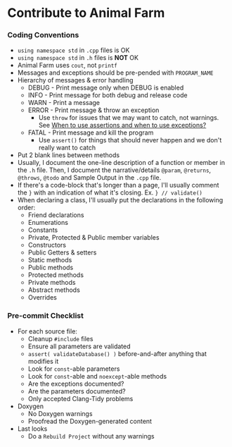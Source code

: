 Contribute to Animal Farm
=========================

### Coding Conventions
- `using namespace std` in `.cpp` files is OK
- `using namespace std` in `.h` files is **NOT** OK
- Animal Farm uses `cout`, not `printf`
- Messages and exceptions should be pre-pended with `PROGRAM_NAME`
- Hierarchy of messages & error handling
  - DEBUG - Print message only when DEBUG is enabled
  - INFO - Print message for both debug and release code
  - WARN - Print a message
  - ERROR - Print message & throw an exception
    - Use `throw` for issues that we may want to catch, not warnings.  See [When to use assertions and when to use exceptions?](https://softwareengineering.stackexchange.com/questions/15515/when-to-use-assertions-and-when-to-use-exceptions)
  - FATAL - Print message and kill the program
    - Use `assert()` for things that should never happen and we don't really want to catch
- Put 2 blank lines between methods
- Usually, I document the one-line description of a function or member in the `.h` file.  Then, I document the narrative/details `@param`, `@returns`, `@throws`, `@todo` and Sample Output in the `.cpp` file.
- If there's a code-block that's longer than a page, I'll usually comment the `}` with an indication of what it's closing.  Ex. `} // validate()` 
- When declaring a class, I'll usually put the declarations in the following order:
  - Friend declarations
  - Enumerations
  - Constants
  - Private, Protected & Public member variables
  - Constructors
  - Public Getters & setters
  - Static methods
  - Public methods
  - Protected methods
  - Private methods
  - Abstract methods
  - Overrides

### Pre-commit Checklist
- For each source file:
  - Cleanup `#include` files
  - Ensure all parameters are validated
  - `assert( validateDatabase() )` before-and-after anything that modifies it
  - Look for `const`-able parameters
  - Look for `const`-able and `noexcept`-able methods
  - Are the exceptions documented?
  - Are the parameters documented?
  - Only accepted Clang-Tidy problems
- Doxygen
  - No Doxygen warnings
  - Proofread the Doxygen-generated content
- Last looks
  - Do a `Rebuild Project` without any warnings
